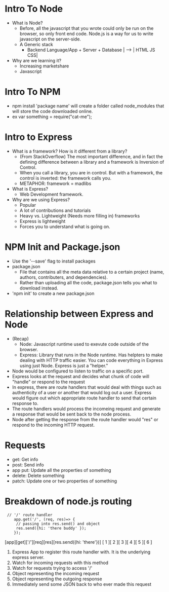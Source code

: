 # Intro To Node

* What is Node?
    - Before, all the javascript that you wrote could only be run on the browser, so only front end code. Node.js is a way for us to write javascript on the server-side.
    - A Generic stack
        - Backend Language/App + Server + Database | --> | HTML JS CSS|
* Why are we learning it?
    - Increasing marketshare
    - Javascript

# Intro To NPM
* npm install 'package name' will create a folder called node_modules that will store the code downloaded online.
* ex var something = require("cat-me");

# Intro to Express
* What is a framework? How is it different from a library?
    - (From StackOverflow) The most important difference, and in fact the defining difference between a library and a framework is Inversion of Control. 
    - When you call a library, you are in control. But with a framework, the control is inverted: the framework calls you. 
    - METAPHOR: framework = madlibs
* What is Express?
    - Web Development framework.
* Why are we using Express? 
    - Popular
    - A lot of contributions and tutorials
    - Heavy vs. Lightweight (Needs more filling in) frameworks
    - Express is lightweight
    - Forces you to understand what is going on. 

# NPM Init and Package.json
* Use the '--save' flag to install packages
* package.json
    - File that contains all the meta data relative to a certain project (name, authors, contributers, and dependencies). 
    - Rather than uploading all the code, package.json tells you what to download instead. 
* 'npm init' to create a new package.json

# Relationship between Express and Node
* (Recap)
    - Node: Javascript runtime used to exevute code outside of the browser. 
    - Express: Library that runs in the Node runtime. Has helpters to make dealing with HTTP traffic easier. You can code everything in Express using just Node. Express is just a "helper."
* Node would be configured to listen to traffic on a specific port. 
* Express looks at the request and decides what chunk of code will "handle" or respond to the request
* In express, there are route handlers that would deal with things such as authenticity of a user or another that would log out a user. Express would figure out which appropriate route handler to send that certain response to. 
* The route handlers would process the incomeing request and generate a response that would be sent back to the node process. 
* Node after getting the response from the route handler would "res" or respond to the incoming HTTP request. 

# Requests
- get:     Get info
- post:    Send info
- app put: Update all the properties of something
- delete:  Delete something
- patch:   Update one or two properties of something

# Breakdown of node.js routing
```
 // '/' route handler
    app.get('/', (req, res)=> {
     // passing into res.send() and object
     res.send({hi: 'there buddy' });
    });
```

[app][get]['/'][req][res][res.send({hi: 'there'})]
[ 1 ][ 2 ][ 3 ][ 4 ][ 5 ][          6            ]

1. Express App to register this route handler with. It is the underlying express server.
2. Watch for incoming requests with this method
3. Watch for requests trying to access '/'
4. Object representing the incoming request
5. Object representing the outgoing response
6. Immediately send some JSON back to who ever made this request

